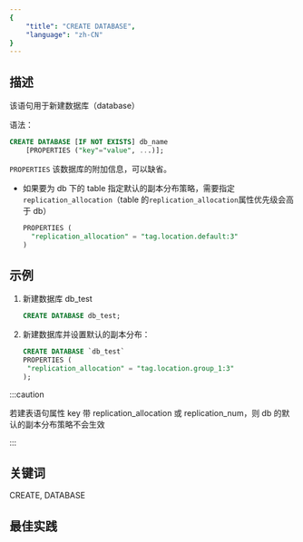 ```yaml
---
{
    "title": "CREATE DATABASE",
    "language": "zh-CN"
}
---
```


<!--
Licensed to the Apache Software Foundation (ASF) under one
or more contributor license agreements.  See the NOTICE file
distributed with this work for additional information
regarding copyright ownership.  The ASF licenses this file
to you under the Apache License, Version 2.0 (the
"License"); you may not use this file except in compliance
with the License.  You may obtain a copy of the License at

  http://www.apache.org/licenses/LICENSE-2.0

Unless required by applicable law or agreed to in writing,
software distributed under the License is distributed on an
"AS IS" BASIS, WITHOUT WARRANTIES OR CONDITIONS OF ANY
KIND, either express or implied.  See the License for the
specific language governing permissions and limitations
under the License.
-->




## 描述

该语句用于新建数据库（database）

语法：

```sql
CREATE DATABASE [IF NOT EXISTS] db_name
    [PROPERTIES ("key"="value", ...)];
```

`PROPERTIES` 该数据库的附加信息，可以缺省。


- 如果要为 db 下的 table 指定默认的副本分布策略，需要指定`replication_allocation`（table 的`replication_allocation`属性优先级会高于 db）

  ```sql
  PROPERTIES (
    "replication_allocation" = "tag.location.default:3"
  )
  ```

## 示例

1. 新建数据库 db_test

   ```sql
   CREATE DATABASE db_test;
   ```

2. 新建数据库并设置默认的副本分布：

   ```sql
   CREATE DATABASE `db_test`
   PROPERTIES (
   	"replication_allocation" = "tag.location.group_1:3"
   );
   ```

:::caution

若建表语句属性 key 带 replication_allocation 或 replication_num，则 db 的默认的副本分布策略不会生效

:::

## 关键词


CREATE, DATABASE


## 最佳实践

